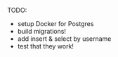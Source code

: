 TODO:

- setup Docker for Postgres
- build migrations!
- add insert & select by username
- test that they work!
